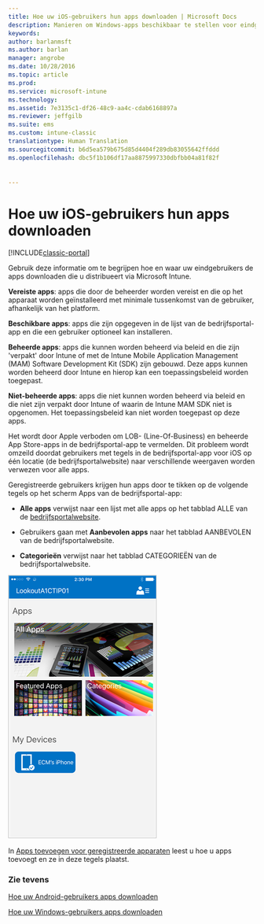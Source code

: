 ```yaml
---
title: Hoe uw iOS-gebruikers hun apps downloaden | Microsoft Docs
description: Manieren om Windows-apps beschikbaar te stellen voor eindgebruikers
keywords: 
author: barlanmsft
ms.author: barlan
manager: angrobe
ms.date: 10/28/2016
ms.topic: article
ms.prod: 
ms.service: microsoft-intune
ms.technology: 
ms.assetid: 7e3135c1-df26-48c9-aa4c-cdab6168897a
ms.reviewer: jeffgilb
ms.suite: ems
ms.custom: intune-classic
translationtype: Human Translation
ms.sourcegitcommit: b6d5ea579b675d85d4404f289db83055642ffddd
ms.openlocfilehash: dbc5f1b106df17aa8875997330dbfbb04a81f82f


---
```



# <a name="how-your-ios-users-get-their-apps"></a>Hoe uw iOS-gebruikers hun apps downloaden

[!INCLUDE[classic-portal](../includes/classic-portal.md)]

Gebruik deze informatie om te begrijpen hoe en waar uw eindgebruikers de apps downloaden die u distribueert via Microsoft Intune.

**Vereiste apps**: apps die door de beheerder worden vereist en die op het apparaat worden geïnstalleerd met minimale tussenkomst van de gebruiker, afhankelijk van het platform.

**Beschikbare apps**: apps die zijn opgegeven in de lijst van de bedrijfsportal-app en die een gebruiker optioneel kan installeren.

**Beheerde apps**: apps die kunnen worden beheerd via beleid en die zijn 'verpakt' door Intune of met de Intune Mobile Application Management (MAM) Software Development Kit (SDK) zijn gebouwd. Deze apps kunnen worden beheerd door Intune en hierop kan een toepassingsbeleid worden toegepast.

**Niet-beheerde apps**: apps die niet kunnen worden beheerd via beleid en die niet zijn verpakt door Intune of waarin de Intune MAM SDK niet is opgenomen. Het toepassingsbeleid kan niet worden toegepast op deze apps.

Het wordt door Apple verboden om LOB- (Line-Of-Business) en beheerde App Store-apps in de bedrijfsportal-app te vermelden. Dit probleem wordt omzeild doordat gebruikers met tegels in de bedrijfsportal-app voor iOS op één locatie (de bedrijfsportalwebsite) naar verschillende weergaven worden verwezen voor alle apps.

Geregistreerde gebruikers krijgen hun apps door te tikken op de volgende tegels op het scherm Apps van de bedrijfsportal-app:

- **Alle apps** verwijst naar een lijst met alle apps op het tabblad ALLE van de [bedrijfsportalwebsite](http://portal.manage.microsoft.com).

- Gebruikers gaan met **Aanbevolen apps** naar het tabblad AANBEVOLEN van de bedrijfsportalwebsite.

- **Categorieën** verwijst naar het tabblad CATEGORIEËN van de bedrijfsportalwebsite.

 
![Scherm iOS-bedrijfsportal-apps](./media/ios-cp-app-main-apps-screen.png)

In [Apps toevoegen voor geregistreerde apparaten](https://docs.microsoft.com/intune/deploy-use/add-apps-for-mobile-devices-in-microsoft-intune.md) leest u hoe u apps toevoegt en ze in deze tegels plaatst.

### <a name="see-also"></a>Zie tevens
[Hoe uw Android-gebruikers apps downloaden](how-your-android-users-get-their-apps.md)

[Hoe uw Windows-gebruikers apps downloaden](how-your-windows-users-get-their-apps.md)



<!--HONumber=Dec16_HO2-->


